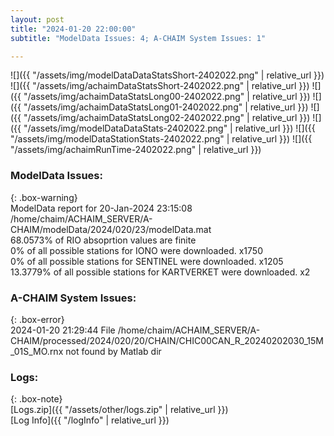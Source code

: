 ```yaml
---
layout: post
title: "2024-01-20 22:00:00"
subtitle: "ModelData Issues: 4; A-CHAIM System Issues: 1"

---
```


![]({{ "/assets/img/modelDataDataStatsShort-2402022.png" | relative_url }})
![]({{ "/assets/img/achaimDataStatsShort-2402022.png" | relative_url }})
![]({{ "/assets/img/achaimDataStatsLong00-2402022.png" | relative_url }})
![]({{ "/assets/img/achaimDataStatsLong01-2402022.png" | relative_url }})
![]({{ "/assets/img/achaimDataStatsLong02-2402022.png" | relative_url }})
![]({{ "/assets/img/modelDataDataStats-2402022.png" | relative_url }})
![]({{ "/assets/img/modelDataStationStats-2402022.png" | relative_url }})
![]({{ "/assets/img/achaimRunTime-2402022.png" | relative_url }})


### ModelData Issues:  
  
{: .box-warning}  
 ModelData report for 20-Jan-2024 23:15:08   
 /home/chaim/ACHAIM_SERVER/A-CHAIM/modelData/2024/020/23/modelData.mat   
 68.0573% of RIO absoprtion values are finite   
 0% of all possible stations for IONO were downloaded. x1750   
 0% of all possible stations for SENTINEL were downloaded. x1205   
 13.3779% of all possible stations for KARTVERKET were downloaded. x2   
  
### A-CHAIM System Issues:  
  
{: .box-error}  
2024-01-20 21:29:44 File /home/chaim/ACHAIM_SERVER/A-CHAIM/processed/2024/020/20/CHAIN/CHIC00CAN_R_20240202030_15M_01S_MO.rnx not found by Matlab dir  

### Logs:  
  
{: .box-note}  
[Logs.zip]({{ "/assets/other/logs.zip" | relative_url }})  
[Log Info]({{ "/logInfo" | relative_url }})  
